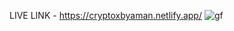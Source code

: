 LIVE LINK - https://cryptoxbyaman.netlify.app/
![gf](https://user-images.githubusercontent.com/61135773/163705201-349dc075-2969-4cdb-a156-59b592a19add.PNG)

